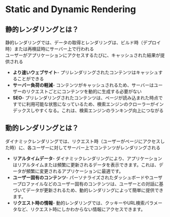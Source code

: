 # Static and Dynamic Rendering
## 静的レンダリングとは？
静的レンダリングでは、データの取得とレンダリングは、ビルド時（デプロイ時）または再検証時にサーバー上で行われる  
ユーザーがアプリケーションにアクセスするたびに、キャッシュされた結果が提供される
- **より速いウェブサイト**- プリレンダリングされたコンテンツはキャッシュすることができる
- **サーバー負荷の軽減**- コンテンツがキャッシュされるため、サーバーはユーザーのリクエストごとにコンテンツを動的に生成する必要がない
- **SEO**- プリレンダリングされたコンテンツは、ページが読み込まれた時点ですでに利用可能な状態になっているため、検索エンジンのクローラーがインデックスしやすくなる。これは、検索エンジンのランキング向上につながる

## 動的レンダリングとは？
ダイナミックレンダリングでは、リクエスト時（ユーザーがページにアクセスした時）に、各ユーザーに対してサーバー上でコンテンツがレンダリングされる
- **リアルタイムデータ**- ダイナミックレンダリングにより、アプリケーションはリアルタイムまたは頻繁に更新されるデータを表示できます。これは、データが頻繁に変更されるアプリケーションに最適です。
- **ユーザー固有のコンテンツ**- パーソナライズされたダッシュボードやユーザープロファイルなどのユーザー固有のコンテンツは、ユーザーとの対話に基づいてデータが更新されるため、動的レンダリングによって簡単に提供できます。
- **リクエスト時の情報**- 動的レンダリングでは、クッキーやURL検索パラメータなど、リクエスト時にしかわからない情報にアクセスできます。

